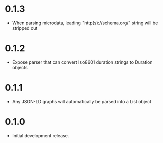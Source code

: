 # 0.1.3

- When parsing microdata, leading "http(s)://schema.org/" string will be stripped out

# 0.1.2

- Expose parser that can convert Iso8601 duration strings to Duration objects

# 0.1.1

- Any JSON-LD graphs will automatically be parsed into a List<StructuredData> object

# 0.1.0

- Initial development release.
